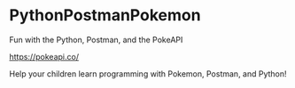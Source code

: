 # PythonPostmanPokemon
Fun with the Python, Postman, and the PokeAPI

https://pokeapi.co/

Help your children learn programming with Pokemon, Postman, and Python!
